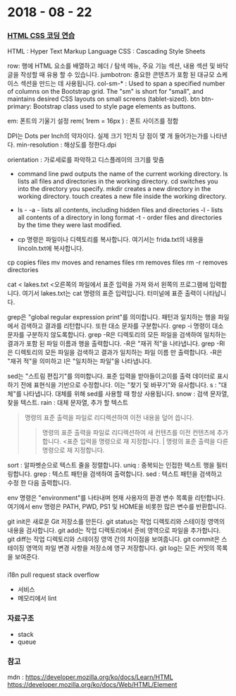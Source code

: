 # 2018 - 08 - 22


### [HTML CSS 코딩 연습](https://www.codecademy.com/)
HTML : Hyper Text Markup Language
CSS : Cascading Style Sheets

row: 행에 HTML 요소를 배열하고 헤더 / 탐색 메뉴, 주요 기능 섹션, 내용 섹션 및 바닥 글을 작성할 때 유용 할 수 있습니다.
jumbotron:  중요한 콘텐츠가 포함 된 대규모 쇼케이스 섹션을 만드는 데 사용됩니다.
col-sm-* : Used to span a specified number of columns on the Bootstrap grid. The "sm" is short for "small", and maintains desired CSS layouts on small screens (tablet-sized).
btn btn-primary: Bootstrap class used to style page elements as buttons.

em: 폰트의 기울기 설정
rem( 1rem = 16px ) : 폰트 사이즈를 정함

DPI는 Dots per Inch의 약자이다. 실제 크기 1인치 당 점이 몇 개 들어가는가를 나타낸다.
min-resolution : 해상도를 정한다.dpi

orientation : 가로세로를 파악하고 디스플레이의 크기를 맞춤


- command line
pwd outputs the name of the current working directory.
ls lists all files and directories in the working directory.
cd switches you into the directory you specify.
mkdir creates a new directory in the working directory.
touch creates a new file inside the working directory.

- ls -
-a - lists all contents, including hidden files and directories
-l - lists all contents of a directory in long format
-t - order files and directories by the time they were last modified.

- cp 명령은 파일이나 디렉토리를 복사합니다. 여기서는 frida.txt의 내용을 lincoln.txt에 복사합니다.

cp copies files
mv moves and renames files
rm removes files
rm -r removes directories

cat < lakes.txt
<오른쪽의 파일에서 표준 입력을 가져 와서 왼쪽의 프로그램에 입력합니다. 여기서 lakes.txt는 cat 명령의 표준 입력입니다. 터미널에 표준 출력이 나타납니다.

grep은 "global regular expression print"를 의미합니다. 패턴과 일치하는 행을 파일에서 검색하고 결과를 리턴합니다. 또한 대소 문자를 구분합니다.
grep -i 명령이 대소 문자를 구분하지 않도록합니다.
grep -R은 디렉토리의 모든 파일을 검색하여 일치하는 결과가 포함 된 파일 이름과 행을 출력합니다. -R은 "재귀 적"을 나타냅니다.
grep -Rl은 디렉토리의 모든 파일을 검색하고 결과가 일치하는 파일 이름 만 출력합니다. -R은 "재귀 적"을 의미하고 l은 "일치하는 파일"을 나타냅니다.

sed는 "스트림 편집기"를 의미합니다. 표준 입력을 받아들이고이를 출력 데이터로 표시하기 전에 표현식을 기반으로 수정합니다. 이는 "찾기 및 바꾸기"와 유사합니다.
s : "대체"를 나타냅니다. 대체를 위해 sed를 사용할 때 항상 사용됩니다.
snow : 검색 문자열, 찾을 텍스트.
rain : 대체 문자열, 추가 할 텍스트

> 명령의 표준 출력을 파일로 리디렉션하여 이전 내용을 덮어 씁니다.
>> 명령의 표준 출력을 파일로 리디렉션하여 새 컨텐츠를 이전 컨텐츠에 추가합니다.
<표준 입력을 명령으로 재 지정합니다.
| 명령의 표준 출력을 다른 명령으로 재 지정합니다.


sort : 알파벳순으로 텍스트 줄을 정렬합니다.
uniq : 중복되는 인접한 텍스트 행을 필터링합니다.
grep : 텍스트 패턴을 검색하여 출력합니다.
sed : 텍스트 패턴을 검색하고 수정 한 다음 출력합니다.

env 명령은 "environment"를 나타내며 현재 사용자의 환경 변수 목록을 리턴합니다. 여기에서 env 명령은 PATH, PWD, PS1 및 HOME을 비롯한 많은 변수를 반환합니다.

git init은 새로운 Git 저장소를 만든다.
git status는 작업 디렉토리와 스테이징 영역의 내용을 검사합니다.
git add는 작업 디렉토리에서 준비 영역으로 파일을 추가합니다.
git diff는 작업 디렉토리와 스테이징 영역 간의 차이점을 보여줍니다.
git commit은 스테이징 영역의 파일 변경 사항을 저장소에 영구 저장합니다.
git log는 모든 커밋의 목록을 보여준다.


###
i18n
pull request
stack overflow
- 서비스
- 메모리에서
lint

### 자료구조
- stack
- queue


### 참고
mdn : https://developer.mozilla.org/ko/docs/Learn/HTML
https://developer.mozilla.org/ko/docs/Web/HTML/Element
